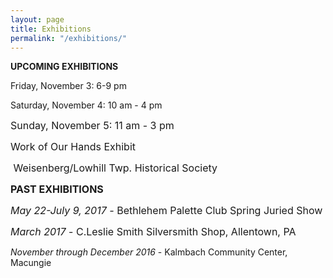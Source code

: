 ```yaml
---
layout: page
title: Exhibitions
permalink: "/exhibitions/"
---
```



**UPCOMING EXHIBITIONS**

Friday, November 3: 6-9 pm

Saturday, November 4: 10 am - 4 pm

<span style="font-size: 1rem;">Sunday, November 5: 11 am - 3 pm</span>

<span style="font-size: 1rem;">Work of Our Hands Exhibit &nbsp; &nbsp; &nbsp; &nbsp; &nbsp; &nbsp; &nbsp; &nbsp; &nbsp; &nbsp; &nbsp; &nbsp; &nbsp;</span><span style="font-size: 1rem;">&nbsp; &nbsp; &nbsp; &nbsp; &nbsp; &nbsp; &nbsp; &nbsp; &nbsp;&nbsp;</span>

<span style="font-size: 1rem;">&nbsp;</span><span style="font-size: 1rem;">W</span><span style="font-size: 1rem;">eisenberg/Lowhill Twp. Historical Society</span>

<span style="font-size: 1rem;"><b>PAST EXHIBITIONS</b></span>

<span style="font-size: 1rem;"><i>May 22-July 9, 2017 -&nbsp;</i></span><span style="font-size: 1rem;">Bethlehem Palette Club Spring Juried Show</span>

<span style="font-size: 1rem;"><i>March 2017</i> - C.Leslie Smith Silversmith Shop, Allentown, PA</span>

*November through December 2016* - Kalmbach Community Center, Macungie